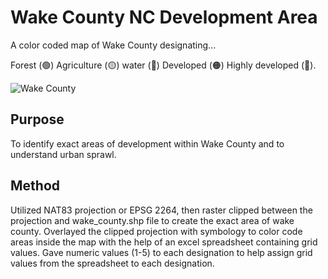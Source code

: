 
# Wake County NC Development Area
A color coded map of Wake County designating...

Forest (🟢)
Agriculture (🟡)
water (🔵)
Developed (🟠)
Highly developed (🔴). 

![Wake County](https://user-images.githubusercontent.com/21320677/119030515-fbb32300-b977-11eb-8c5c-f0692e2ad326.png)


## Purpose

To identify exact areas of development within Wake County and to understand urban sprawl.

## Method

Utilized NAT83 projection or EPSG 2264, then raster clipped between the projection and wake_county.shp file to create the exact area of wake county. 
Overlayed the clipped projection with symbology to color code areas inside the map with the help of an excel spreadsheet containing grid values. Gave numeric values (1-5) to each designation to help assign grid values from the spreadsheet to each designation. 
